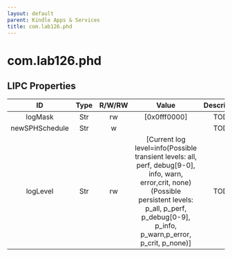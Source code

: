 ```yaml
---
layout: default
parent: Kindle Apps & Services
title: com.lab126.phd
---
```


# com.lab126.phd

## LIPC Properties

| ID             | Type | R/W/RW | Value                                                                                                                                                                                                     | Description |
|:--------------:|:----:|:------:|:---------------------------------------------------------------------------------------------------------------------------------------------------------------------------------------------------------:|:-----------:|
| logMask        | Str  | rw     | [0x0fff0000]                                                                                                                                                                                              | TODO        |
| newSPHSchedule | Str  | w      |                                                                                                                                                                                                           | TODO        |
| logLevel       | Str  | rw     | [Current log level=info(Possible transient levels: all, perf, debug[9-0], info, warn, error,crit, none)(Possible persistent levels: p_all, p_perf, p_debug[0-9], p_info, p_warn,p_error, p_crit, p_none)] | TODO        |